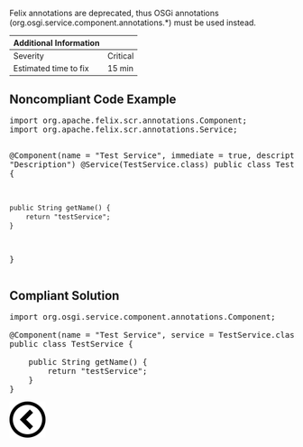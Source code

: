 <p>Felix annotations are deprecated, thus OSGi annotations (org.osgi.service.component.annotations.*) must be used instead.</p>

| Additional Information |          |
|------------------------|----------|
| Severity               | Critical | 
| Estimated time to fix  | 15 min   |

<h2>Noncompliant Code
    Example</h2>
<pre>
import org.apache.felix.scr.annotations.Component;
import org.apache.felix.scr.annotations.Service;

@Component(name = "Test Service", immediate = true, description = "Description")
@Service(TestService.class)
public class TestService {

    public String getName() {
        return "testService";
    }
}
</pre><h2>Compliant Solution</h2>
<pre>
import org.osgi.service.component.annotations.Component;

@Component(name = "Test Service", service = TestService.class, immediate = true)
public class TestService {

    public String getName() {
        return "testService";
    }
}
</pre>

[![Back to overview](back.svg)](../../README.md)